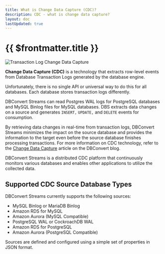 ```yaml
---
title: What is Change Data Capture (CDC)?
description: CDC - what is change data capture?
layout: doc
lastUpdated: true
---
```


# {{ $frontmatter.title }}

![Transaction Log Change Data Capture](/images/log-cdc.png)

**Change Data Capture (CDC)** is a technology that extracts row-level events from Database Transaction Logs generated by the database engine. 

Unfortunately, there is no single API or universal way to do this for all databases. Each database stores transaction logs differently.  

DBConvert Streams can read Postgres WAL logs for PostgreSQL databases and MySQL Binlog files for MySQL databases. DBS extracts data changes on a source and generates `INSERT,` `UPDATE,` and `DELETE` events for consumption. 

By retrieving data changes in real-time from transaction logs, DBConvert Streams minimizes the impact on the source database and provides the information to the target even before the source database finishes processing transactions. For more information on CDC technology, refer to the [Change Data Capture](https://dbconvert.com/blog/change-data-capture-cdc-what-it-is-and-how-it-works/#transaction-log-cdc) article on the DBConvert blog.

DBConvert Streams is a distributed CDC platform that continuously monitors various databases and enables other applications to utilize the collected data. 

## Supported CDC Source Database Types

DBConvert Streams currently supports the following sources:

- MySQL Binlog or MariaDB Binlog
- Amazon RDS for MySQL
- Amazon Aurora (MySQL Compatible)
- PostgreSQL WAL or CockroachDB WAL
- Amazon RDS for PostgreSQL
- Amazon Aurora (PostgreSQL Compatible)

Sources are defined and configured using a simple set of properties in JSON format.
